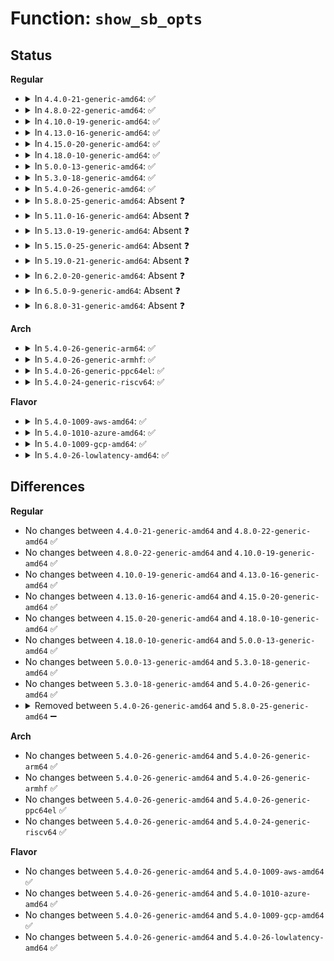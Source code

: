 # Function: <code>show_sb_opts</code>

## Status
<b>Regular</b>
<ul>
<li>
<details>
<summary>In <code>4.4.0-21-generic-amd64</code>: ✅</summary>

```c
int show_sb_opts(struct seq_file * m, struct super_block * sb)
```

```json
{
  "name": "show_sb_opts",
  "collision_type": "Unique Static",
  "inline_type": "No",
  "funcs": [
    {
      "addr": 18446744071581264320,
      "name": "show_sb_opts",
      "external": false,
      "loc": "fs/proc_namespace.c:42",
      "file": "fs/proc_namespace.c",
      "inline": "seen, unknown",
      "caller_inline": [],
      "caller_func": [
        "fs/proc_namespace.c:show_vfsmnt",
        "fs/proc_namespace.c:show_mountinfo"
      ]
    }
  ],
  "symbols": [
    {
      "addr": 18446744071581264320,
      "name": "show_sb_opts",
      "section": ".text",
      "bind": "STB_LOCAL",
      "size": 93
    }
  ]
}
```
</details>
</li>
<li>
<details>
<summary>In <code>4.8.0-22-generic-amd64</code>: ✅</summary>

```c
int show_sb_opts(struct seq_file * m, struct super_block * sb)
```

```json
{
  "name": "show_sb_opts",
  "collision_type": "Unique Static",
  "inline_type": "No",
  "funcs": [
    {
      "addr": 18446744071581430080,
      "name": "show_sb_opts",
      "external": false,
      "loc": "fs/proc_namespace.c:42",
      "file": "fs/proc_namespace.c",
      "inline": "seen, unknown",
      "caller_inline": [],
      "caller_func": [
        "fs/proc_namespace.c:show_mountinfo",
        "fs/proc_namespace.c:show_vfsmnt"
      ]
    }
  ],
  "symbols": [
    {
      "addr": 18446744071581430080,
      "name": "show_sb_opts",
      "section": ".text",
      "bind": "STB_LOCAL",
      "size": 93
    }
  ]
}
```
</details>
</li>
<li>
<details>
<summary>In <code>4.10.0-19-generic-amd64</code>: ✅</summary>

```c
int show_sb_opts(struct seq_file * m, struct super_block * sb)
```

```json
{
  "name": "show_sb_opts",
  "collision_type": "Unique Static",
  "inline_type": "No",
  "funcs": [
    {
      "addr": 18446744071581511216,
      "name": "show_sb_opts",
      "external": false,
      "loc": "fs/proc_namespace.c:42",
      "file": "fs/proc_namespace.c",
      "inline": "seen, unknown",
      "caller_inline": [],
      "caller_func": [
        "fs/proc_namespace.c:show_mountinfo",
        "fs/proc_namespace.c:show_vfsmnt"
      ]
    }
  ],
  "symbols": [
    {
      "addr": 18446744071581511216,
      "name": "show_sb_opts",
      "section": ".text",
      "bind": "STB_LOCAL",
      "size": 93
    }
  ]
}
```
</details>
</li>
<li>
<details>
<summary>In <code>4.13.0-16-generic-amd64</code>: ✅</summary>

```c
int show_sb_opts(struct seq_file * m, struct super_block * sb)
```

```json
{
  "name": "show_sb_opts",
  "collision_type": "Unique Static",
  "inline_type": "No",
  "funcs": [
    {
      "addr": 18446744071581563952,
      "name": "show_sb_opts",
      "external": false,
      "loc": "fs/proc_namespace.c:44",
      "file": "fs/proc_namespace.c",
      "inline": "seen, unknown",
      "caller_inline": [],
      "caller_func": [
        "fs/proc_namespace.c:show_mountinfo",
        "fs/proc_namespace.c:show_vfsmnt"
      ]
    }
  ],
  "symbols": [
    {
      "addr": 18446744071581563952,
      "name": "show_sb_opts",
      "section": ".text",
      "bind": "STB_LOCAL",
      "size": 93
    }
  ]
}
```
</details>
</li>
<li>
<details>
<summary>In <code>4.15.0-20-generic-amd64</code>: ✅</summary>

```c
int show_sb_opts(struct seq_file * m, struct super_block * sb)
```

```json
{
  "name": "show_sb_opts",
  "collision_type": "Unique Static",
  "inline_type": "No",
  "funcs": [
    {
      "addr": 18446744071581708048,
      "name": "show_sb_opts",
      "external": false,
      "loc": "fs/proc_namespace.c:45",
      "file": "fs/proc_namespace.c",
      "inline": "seen, unknown",
      "caller_inline": [],
      "caller_func": [
        "fs/proc_namespace.c:show_mountinfo",
        "fs/proc_namespace.c:show_vfsmnt"
      ]
    }
  ],
  "symbols": [
    {
      "addr": 18446744071581708048,
      "name": "show_sb_opts",
      "section": ".text",
      "bind": "STB_LOCAL",
      "size": 93
    }
  ]
}
```
</details>
</li>
<li>
<details>
<summary>In <code>4.18.0-10-generic-amd64</code>: ✅</summary>

```c
int show_sb_opts(struct seq_file * m, struct super_block * sb)
```

```json
{
  "name": "show_sb_opts",
  "collision_type": "Unique Static",
  "inline_type": "No",
  "funcs": [
    {
      "addr": 18446744071581874848,
      "name": "show_sb_opts",
      "external": false,
      "loc": "fs/proc_namespace.c:45",
      "file": "fs/proc_namespace.c",
      "inline": "seen, unknown",
      "caller_inline": [],
      "caller_func": [
        "fs/proc_namespace.c:show_mountinfo",
        "fs/proc_namespace.c:show_vfsmnt"
      ]
    }
  ],
  "symbols": [
    {
      "addr": 18446744071581874848,
      "name": "show_sb_opts",
      "section": ".text",
      "bind": "STB_LOCAL",
      "size": 93
    }
  ]
}
```
</details>
</li>
<li>
<details>
<summary>In <code>5.0.0-13-generic-amd64</code>: ✅</summary>

```c
int show_sb_opts(struct seq_file * m, struct super_block * sb)
```

```json
{
  "name": "show_sb_opts",
  "collision_type": "Unique Static",
  "inline_type": "No",
  "funcs": [
    {
      "addr": 18446744071581959968,
      "name": "show_sb_opts",
      "external": false,
      "loc": "fs/proc_namespace.c:45",
      "file": "fs/proc_namespace.c",
      "inline": "seen, unknown",
      "caller_inline": [],
      "caller_func": [
        "fs/proc_namespace.c:show_mountinfo",
        "fs/proc_namespace.c:show_vfsmnt"
      ]
    }
  ],
  "symbols": [
    {
      "addr": 18446744071581959968,
      "name": "show_sb_opts",
      "section": ".text",
      "bind": "STB_LOCAL",
      "size": 93
    }
  ]
}
```
</details>
</li>
<li>
<details>
<summary>In <code>5.3.0-18-generic-amd64</code>: ✅</summary>

```c
int show_sb_opts(struct seq_file * m, struct super_block * sb)
```

```json
{
  "name": "show_sb_opts",
  "collision_type": "Unique Static",
  "inline_type": "No",
  "funcs": [
    {
      "addr": 18446744071582092624,
      "name": "show_sb_opts",
      "external": false,
      "loc": "fs/proc_namespace.c:45",
      "file": "fs/proc_namespace.c",
      "inline": "seen, unknown",
      "caller_inline": [],
      "caller_func": [
        "fs/proc_namespace.c:show_mountinfo",
        "fs/proc_namespace.c:show_vfsmnt"
      ]
    }
  ],
  "symbols": [
    {
      "addr": 18446744071582092624,
      "name": "show_sb_opts",
      "section": ".text",
      "bind": "STB_LOCAL",
      "size": 94
    }
  ]
}
```
</details>
</li>
<li>
<details>
<summary>In <code>5.4.0-26-generic-amd64</code>: ✅</summary>

```c
int show_sb_opts(struct seq_file * m, struct super_block * sb)
```

```json
{
  "name": "show_sb_opts",
  "collision_type": "Unique Static",
  "inline_type": "No",
  "funcs": [
    {
      "addr": 18446744071582170000,
      "name": "show_sb_opts",
      "external": false,
      "loc": "fs/proc_namespace.c:45",
      "file": "fs/proc_namespace.c",
      "inline": "seen, unknown",
      "caller_inline": [],
      "caller_func": [
        "fs/proc_namespace.c:show_mountinfo",
        "fs/proc_namespace.c:show_vfsmnt"
      ]
    }
  ],
  "symbols": [
    {
      "addr": 18446744071582170000,
      "name": "show_sb_opts",
      "section": ".text",
      "bind": "STB_LOCAL",
      "size": 94
    }
  ]
}
```
</details>
</li>
<li>
<details>
<summary>In <code>5.8.0-25-generic-amd64</code>: Absent ❓</summary>

```json
{
  "name": "show_sb_opts",
  "collision_type": "Unique Static",
  "inline_type": "Full",
  "funcs": [
    {
      "addr": 18446744071582407210,
      "name": "show_sb_opts",
      "external": false,
      "loc": "fs/proc_namespace.c:45",
      "file": "fs/proc_namespace.c",
      "inline": "not declared, inlined",
      "caller_inline": [
        "fs/proc_namespace.c:show_mountinfo",
        "fs/proc_namespace.c:show_vfsmnt"
      ],
      "caller_func": []
    }
  ],
  "symbols": []
}
```
</details>
</li>
<li>
<details>
<summary>In <code>5.11.0-16-generic-amd64</code>: Absent ❓</summary>

```json
{
  "name": "show_sb_opts",
  "collision_type": "Unique Static",
  "inline_type": "Full",
  "funcs": [
    {
      "addr": 18446744071582460154,
      "name": "show_sb_opts",
      "external": false,
      "loc": "fs/proc_namespace.c:45",
      "file": "fs/proc_namespace.c",
      "inline": "not declared, inlined",
      "caller_inline": [
        "fs/proc_namespace.c:show_mountinfo",
        "fs/proc_namespace.c:show_vfsmnt"
      ],
      "caller_func": []
    }
  ],
  "symbols": []
}
```
</details>
</li>
<li>
<details>
<summary>In <code>5.13.0-19-generic-amd64</code>: Absent ❓</summary>

```json
{
  "name": "show_sb_opts",
  "collision_type": "Unique Static",
  "inline_type": "Full",
  "funcs": [
    {
      "addr": 18446744071582487211,
      "name": "show_sb_opts",
      "external": false,
      "loc": "fs/proc_namespace.c:45",
      "file": "fs/proc_namespace.c",
      "inline": "not declared, inlined",
      "caller_inline": [
        "fs/proc_namespace.c:show_mountinfo",
        "fs/proc_namespace.c:show_vfsmnt"
      ],
      "caller_func": []
    }
  ],
  "symbols": []
}
```
</details>
</li>
<li>
<details>
<summary>In <code>5.15.0-25-generic-amd64</code>: Absent ❓</summary>

```json
{
  "name": "show_sb_opts",
  "collision_type": "Unique Static",
  "inline_type": "Full",
  "funcs": [
    {
      "addr": 18446744071582801419,
      "name": "show_sb_opts",
      "external": false,
      "loc": "fs/proc_namespace.c:45",
      "file": "fs/proc_namespace.c",
      "inline": "not declared, inlined",
      "caller_inline": [
        "fs/proc_namespace.c:show_mountinfo",
        "fs/proc_namespace.c:show_vfsmnt"
      ],
      "caller_func": []
    }
  ],
  "symbols": []
}
```
</details>
</li>
<li>
<details>
<summary>In <code>5.19.0-21-generic-amd64</code>: Absent ❓</summary>

```json
{
  "name": "show_sb_opts",
  "collision_type": "Unique Static",
  "inline_type": "Full",
  "funcs": [
    {
      "addr": 18446744071583355036,
      "name": "show_sb_opts",
      "external": false,
      "loc": "fs/proc_namespace.c:45",
      "file": "fs/proc_namespace.c",
      "inline": "not declared, inlined",
      "caller_inline": [
        "fs/proc_namespace.c:show_mountinfo",
        "fs/proc_namespace.c:show_vfsmnt"
      ],
      "caller_func": []
    }
  ],
  "symbols": []
}
```
</details>
</li>
<li>
<details>
<summary>In <code>6.2.0-20-generic-amd64</code>: Absent ❓</summary>

```json
{
  "name": "show_sb_opts",
  "collision_type": "Unique Static",
  "inline_type": "Full",
  "funcs": [
    {
      "addr": 18446744071583938140,
      "name": "show_sb_opts",
      "external": false,
      "loc": "fs/proc_namespace.c:45",
      "file": "fs/proc_namespace.c",
      "inline": "not declared, inlined",
      "caller_inline": [
        "fs/proc_namespace.c:show_mountinfo",
        "fs/proc_namespace.c:show_vfsmnt"
      ],
      "caller_func": []
    }
  ],
  "symbols": []
}
```
</details>
</li>
<li>
<details>
<summary>In <code>6.5.0-9-generic-amd64</code>: Absent ❓</summary>

```json
{
  "name": "show_sb_opts",
  "collision_type": "Unique Static",
  "inline_type": "Full",
  "funcs": [
    {
      "addr": 18446744071584152572,
      "name": "show_sb_opts",
      "external": false,
      "loc": "fs/proc_namespace.c:45",
      "file": "fs/proc_namespace.c",
      "inline": "not declared, inlined",
      "caller_inline": [
        "fs/proc_namespace.c:show_mountinfo",
        "fs/proc_namespace.c:show_vfsmnt"
      ],
      "caller_func": []
    }
  ],
  "symbols": []
}
```
</details>
</li>
<li>
<details>
<summary>In <code>6.8.0-31-generic-amd64</code>: Absent ❓</summary>

```json
{
  "name": "show_sb_opts",
  "collision_type": "Unique Static",
  "inline_type": "Full",
  "funcs": [
    {
      "addr": 18446744071584366835,
      "name": "show_sb_opts",
      "external": false,
      "loc": "fs/proc_namespace.c:45",
      "file": "fs/proc_namespace.c",
      "inline": "not declared, inlined",
      "caller_inline": [
        "fs/proc_namespace.c:show_mountinfo",
        "fs/proc_namespace.c:show_vfsmnt"
      ],
      "caller_func": []
    }
  ],
  "symbols": []
}
```
</details>
</li>
</ul>
<b>Arch</b>
<ul>
<li>
<details>
<summary>In <code>5.4.0-26-generic-arm64</code>: ✅</summary>

```c
int show_sb_opts(struct seq_file * m, struct super_block * sb)
```

```json
{
  "name": "show_sb_opts",
  "collision_type": "Unique Static",
  "inline_type": "No",
  "funcs": [
    {
      "addr": 18446603336493724264,
      "name": "show_sb_opts",
      "external": false,
      "loc": "fs/proc_namespace.c:45",
      "file": "fs/proc_namespace.c",
      "inline": "seen, unknown",
      "caller_inline": [],
      "caller_func": [
        "fs/proc_namespace.c:show_mountinfo",
        "fs/proc_namespace.c:show_vfsmnt"
      ]
    }
  ],
  "symbols": [
    {
      "addr": 18446603336493724264,
      "name": "show_sb_opts",
      "section": ".text",
      "bind": "STB_LOCAL",
      "size": 120
    }
  ]
}
```
</details>
</li>
<li>
<details>
<summary>In <code>5.4.0-26-generic-armhf</code>: ✅</summary>

```c
int show_sb_opts(struct seq_file * m, struct super_block * sb)
```

```json
{
  "name": "show_sb_opts",
  "collision_type": "Unique Static",
  "inline_type": "No",
  "funcs": [
    {
      "addr": 3227250336,
      "name": "show_sb_opts",
      "external": false,
      "loc": "fs/proc_namespace.c:45",
      "file": "fs/proc_namespace.c",
      "inline": "seen, unknown",
      "caller_inline": [],
      "caller_func": [
        "fs/proc_namespace.c:show_mountinfo",
        "fs/proc_namespace.c:show_vfsmnt"
      ]
    }
  ],
  "symbols": [
    {
      "addr": 3227250336,
      "name": "show_sb_opts",
      "section": ".text",
      "bind": "STB_LOCAL",
      "size": 108
    }
  ]
}
```
</details>
</li>
<li>
<details>
<summary>In <code>5.4.0-26-generic-ppc64el</code>: ✅</summary>

```c
int show_sb_opts(struct seq_file * m, struct super_block * sb)
```

```json
{
  "name": "show_sb_opts",
  "collision_type": "Unique Static",
  "inline_type": "No",
  "funcs": [
    {
      "addr": 13835058055287330688,
      "name": "show_sb_opts",
      "external": false,
      "loc": "fs/proc_namespace.c:45",
      "file": "fs/proc_namespace.c",
      "inline": "seen, unknown",
      "caller_inline": [],
      "caller_func": [
        "fs/proc_namespace.c:show_mountinfo",
        "fs/proc_namespace.c:show_vfsmnt",
        "fs/proc_namespace.c:show_vfsmnt"
      ]
    }
  ],
  "symbols": [
    {
      "addr": 13835058055287330688,
      "name": "show_sb_opts",
      "section": ".text",
      "bind": "STB_LOCAL",
      "size": 164
    }
  ]
}
```
</details>
</li>
<li>
<details>
<summary>In <code>5.4.0-24-generic-riscv64</code>: ✅</summary>

```c
int show_sb_opts(struct seq_file * m, struct super_block * sb)
```

```json
{
  "name": "show_sb_opts",
  "collision_type": "Unique Static",
  "inline_type": "No",
  "funcs": [
    {
      "addr": 18446743936273334862,
      "name": "show_sb_opts",
      "external": false,
      "loc": "fs/proc_namespace.c:45",
      "file": "fs/proc_namespace.c",
      "inline": "seen, unknown",
      "caller_inline": [],
      "caller_func": [
        "fs/proc_namespace.c:show_mountinfo",
        "fs/proc_namespace.c:show_vfsmnt"
      ]
    }
  ],
  "symbols": [
    {
      "addr": 18446743936273334862,
      "name": "show_sb_opts",
      "section": ".text",
      "bind": "STB_LOCAL",
      "size": 98
    }
  ]
}
```
</details>
</li>
</ul>
<b>Flavor</b>
<ul>
<li>
<details>
<summary>In <code>5.4.0-1009-aws-amd64</code>: ✅</summary>

```c
int show_sb_opts(struct seq_file * m, struct super_block * sb)
```

```json
{
  "name": "show_sb_opts",
  "collision_type": "Unique Static",
  "inline_type": "No",
  "funcs": [
    {
      "addr": 18446744071582138736,
      "name": "show_sb_opts",
      "external": false,
      "loc": "fs/proc_namespace.c:45",
      "file": "fs/proc_namespace.c",
      "inline": "seen, unknown",
      "caller_inline": [],
      "caller_func": [
        "fs/proc_namespace.c:show_mountinfo",
        "fs/proc_namespace.c:show_vfsmnt"
      ]
    }
  ],
  "symbols": [
    {
      "addr": 18446744071582138736,
      "name": "show_sb_opts",
      "section": ".text",
      "bind": "STB_LOCAL",
      "size": 94
    }
  ]
}
```
</details>
</li>
<li>
<details>
<summary>In <code>5.4.0-1010-azure-amd64</code>: ✅</summary>

```c
int show_sb_opts(struct seq_file * m, struct super_block * sb)
```

```json
{
  "name": "show_sb_opts",
  "collision_type": "Unique Static",
  "inline_type": "No",
  "funcs": [
    {
      "addr": 18446744071582076176,
      "name": "show_sb_opts",
      "external": false,
      "loc": "fs/proc_namespace.c:45",
      "file": "fs/proc_namespace.c",
      "inline": "seen, unknown",
      "caller_inline": [],
      "caller_func": [
        "fs/proc_namespace.c:show_mountinfo",
        "fs/proc_namespace.c:show_vfsmnt"
      ]
    }
  ],
  "symbols": [
    {
      "addr": 18446744071582076176,
      "name": "show_sb_opts",
      "section": ".text",
      "bind": "STB_LOCAL",
      "size": 94
    }
  ]
}
```
</details>
</li>
<li>
<details>
<summary>In <code>5.4.0-1009-gcp-amd64</code>: ✅</summary>

```c
int show_sb_opts(struct seq_file * m, struct super_block * sb)
```

```json
{
  "name": "show_sb_opts",
  "collision_type": "Unique Static",
  "inline_type": "No",
  "funcs": [
    {
      "addr": 18446744071582129216,
      "name": "show_sb_opts",
      "external": false,
      "loc": "fs/proc_namespace.c:45",
      "file": "fs/proc_namespace.c",
      "inline": "seen, unknown",
      "caller_inline": [],
      "caller_func": [
        "fs/proc_namespace.c:show_mountinfo",
        "fs/proc_namespace.c:show_vfsmnt"
      ]
    }
  ],
  "symbols": [
    {
      "addr": 18446744071582129216,
      "name": "show_sb_opts",
      "section": ".text",
      "bind": "STB_LOCAL",
      "size": 94
    }
  ]
}
```
</details>
</li>
<li>
<details>
<summary>In <code>5.4.0-26-lowlatency-amd64</code>: ✅</summary>

```c
int show_sb_opts(struct seq_file * m, struct super_block * sb)
```

```json
{
  "name": "show_sb_opts",
  "collision_type": "Unique Static",
  "inline_type": "No",
  "funcs": [
    {
      "addr": 18446744071582202272,
      "name": "show_sb_opts",
      "external": false,
      "loc": "fs/proc_namespace.c:45",
      "file": "fs/proc_namespace.c",
      "inline": "seen, unknown",
      "caller_inline": [],
      "caller_func": [
        "fs/proc_namespace.c:show_mountinfo",
        "fs/proc_namespace.c:show_vfsmnt"
      ]
    }
  ],
  "symbols": [
    {
      "addr": 18446744071582202272,
      "name": "show_sb_opts",
      "section": ".text",
      "bind": "STB_LOCAL",
      "size": 94
    }
  ]
}
```
</details>
</li>
</ul>

## Differences
<b>Regular</b>
<ul>
<li>
No changes between <code>4.4.0-21-generic-amd64</code> and <code>4.8.0-22-generic-amd64</code> ✅
</li>
<li>
No changes between <code>4.8.0-22-generic-amd64</code> and <code>4.10.0-19-generic-amd64</code> ✅
</li>
<li>
No changes between <code>4.10.0-19-generic-amd64</code> and <code>4.13.0-16-generic-amd64</code> ✅
</li>
<li>
No changes between <code>4.13.0-16-generic-amd64</code> and <code>4.15.0-20-generic-amd64</code> ✅
</li>
<li>
No changes between <code>4.15.0-20-generic-amd64</code> and <code>4.18.0-10-generic-amd64</code> ✅
</li>
<li>
No changes between <code>4.18.0-10-generic-amd64</code> and <code>5.0.0-13-generic-amd64</code> ✅
</li>
<li>
No changes between <code>5.0.0-13-generic-amd64</code> and <code>5.3.0-18-generic-amd64</code> ✅
</li>
<li>
No changes between <code>5.3.0-18-generic-amd64</code> and <code>5.4.0-26-generic-amd64</code> ✅
</li>
<li>
<details>
<summary>Removed between <code>5.4.0-26-generic-amd64</code> and <code>5.8.0-25-generic-amd64</code> ➖</summary>

```c
int show_sb_opts(struct seq_file * m, struct super_block * sb)
```
</details>
</li>
</ul>
<b>Arch</b>
<ul>
<li>
No changes between <code>5.4.0-26-generic-amd64</code> and <code>5.4.0-26-generic-arm64</code> ✅
</li>
<li>
No changes between <code>5.4.0-26-generic-amd64</code> and <code>5.4.0-26-generic-armhf</code> ✅
</li>
<li>
No changes between <code>5.4.0-26-generic-amd64</code> and <code>5.4.0-26-generic-ppc64el</code> ✅
</li>
<li>
No changes between <code>5.4.0-26-generic-amd64</code> and <code>5.4.0-24-generic-riscv64</code> ✅
</li>
</ul>
<b>Flavor</b>
<ul>
<li>
No changes between <code>5.4.0-26-generic-amd64</code> and <code>5.4.0-1009-aws-amd64</code> ✅
</li>
<li>
No changes between <code>5.4.0-26-generic-amd64</code> and <code>5.4.0-1010-azure-amd64</code> ✅
</li>
<li>
No changes between <code>5.4.0-26-generic-amd64</code> and <code>5.4.0-1009-gcp-amd64</code> ✅
</li>
<li>
No changes between <code>5.4.0-26-generic-amd64</code> and <code>5.4.0-26-lowlatency-amd64</code> ✅
</li>
</ul>
